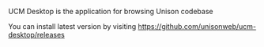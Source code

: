 UCM Desktop is the application for browsing Unison codebase

You can install latest version by visiting https://github.com/unisonweb/ucm-desktop/releases
